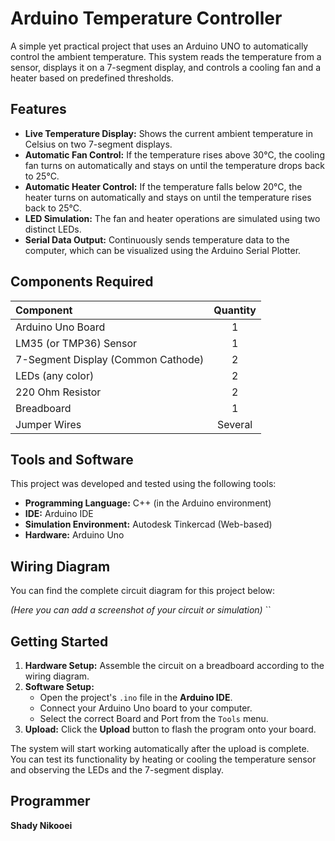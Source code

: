 # Arduino Temperature Controller

A simple yet practical project that uses an Arduino UNO to automatically control the ambient temperature. This system reads the temperature from a sensor, displays it on a 7-segment display, and controls a cooling fan and a heater based on predefined thresholds.

## Features

-   **Live Temperature Display:** Shows the current ambient temperature in Celsius on two 7-segment displays.
-   **Automatic Fan Control:** If the temperature rises above 30°C, the cooling fan turns on automatically and stays on until the temperature drops back to 25°C.
-   **Automatic Heater Control:** If the temperature falls below 20°C, the heater turns on automatically and stays on until the temperature rises back to 25°C.
-   **LED Simulation:** The fan and heater operations are simulated using two distinct LEDs.
-   **Serial Data Output:** Continuously sends temperature data to the computer, which can be visualized using the Arduino Serial Plotter.


## Components Required

| Component                  | Quantity |
| :------------------------- | :------: |
| Arduino Uno Board          |    1     |
| LM35 (or TMP36) Sensor     |    1     |
| 7-Segment Display (Common Cathode) |    2     |
| LEDs (any color)           |    2     |
| 220 Ohm Resistor           |    2     |
| Breadboard                 |    1     |
| Jumper Wires               | Several  |


## Tools and Software

This project was developed and tested using the following tools:

-   **Programming Language:** C++ (in the Arduino environment)
-   **IDE:** Arduino IDE
-   **Simulation Environment:** Autodesk Tinkercad (Web-based)
-   **Hardware:** Arduino Uno


## Wiring Diagram

You can find the complete circuit diagram for this project below:

*(Here you can add a screenshot of your circuit or simulation)*
``


## Getting Started

1.  **Hardware Setup:** Assemble the circuit on a breadboard according to the wiring diagram.
2.  **Software Setup:**
    * Open the project's `.ino` file in the **Arduino IDE**.
    * Connect your Arduino Uno board to your computer.
    * Select the correct Board and Port from the `Tools` menu.
3.  **Upload:** Click the **Upload** button to flash the program onto your board.

The system will start working automatically after the upload is complete. You can test its functionality by heating or cooling the temperature sensor and observing the LEDs and the 7-segment display.


## Programmer

**Shady Nikooei**
